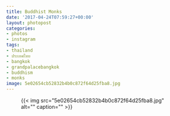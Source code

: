 ```yaml
---
title: Buddhist Monks
date: '2017-04-24T07:59:27+00:00'
layout: photopost
categories:
- photos
- instagram
tags:
- thailand
- ประเทศไทย
- bangkok
- grandpalacebangkok
- buddhism
- monks
image: 5e02654cb52832b4b0c872f64d25fba8.jpg
---
```


<figure class="photo photo--square">
  {{< img src="5e02654cb52832b4b0c872f64d25fba8.jpg" alt="" caption="" >}}

</figure>




